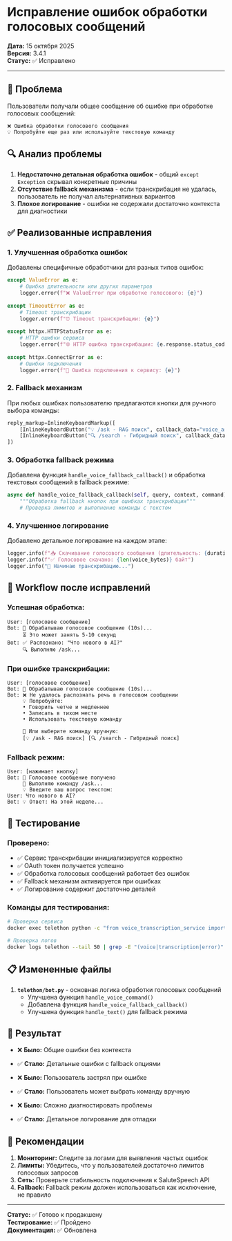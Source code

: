 # Исправление ошибок обработки голосовых сообщений

**Дата:** 15 октября 2025  
**Версия:** 3.4.1  
**Статус:** ✅ Исправлено

---

## 🎯 Проблема

Пользователи получали общее сообщение об ошибке при обработке голосовых сообщений:
```
❌ Ошибка обработки голосового сообщения
💡 Попробуйте еще раз или используйте текстовую команду
```

## 🔍 Анализ проблемы

1. **Недостаточно детальная обработка ошибок** - общий `except Exception` скрывал конкретные причины
2. **Отсутствие fallback механизма** - если транскрибация не удалась, пользователь не получал альтернативных вариантов
3. **Плохое логирование** - ошибки не содержали достаточно контекста для диагностики

## ✅ Реализованные исправления

### 1. Улучшенная обработка ошибок

Добавлены специфичные обработчики для разных типов ошибок:

```python
except ValueError as e:
    # Ошибка длительности или других параметров
    logger.error(f"❌ ValueError при обработке голосового: {e}")
    
except TimeoutError as e:
    # Timeout транскрибации
    logger.error(f"⏰ Timeout транскрибации: {e}")
    
except httpx.HTTPStatusError as e:
    # HTTP ошибки сервиса
    logger.error(f"🌐 HTTP ошибка транскрибации: {e.response.status_code}")
    
except httpx.ConnectError as e:
    # Ошибки подключения
    logger.error(f"🔌 Ошибка подключения к сервису: {e}")
```

### 2. Fallback механизм

При любых ошибках пользователю предлагаются кнопки для ручного выбора команды:

```python
reply_markup=InlineKeyboardMarkup([
    [InlineKeyboardButton("💡 /ask - RAG поиск", callback_data="voice_ask_fallback")],
    [InlineKeyboardButton("🔍 /search - Гибридный поиск", callback_data="voice_search_fallback")]
])
```

### 3. Обработка fallback режима

Добавлена функция `handle_voice_fallback_callback()` и обработка текстовых сообщений в fallback режиме:

```python
async def handle_voice_fallback_callback(self, query, context, command):
    """Обработка fallback кнопок при ошибках транскрибации"""
    # Проверка лимитов и выполнение команды с текстом
```

### 4. Улучшенное логирование

Добавлено детальное логирование на каждом этапе:

```python
logger.info(f"📥 Скачивание голосового сообщения (длительность: {duration}s)")
logger.info(f"✅ Голосовое скачано: {len(voice_bytes)} байт")
logger.info("🎤 Начинаю транскрибацию...")
```

## 🔄 Workflow после исправлений

### Успешная обработка:
```
User: [голосовое сообщение]
Bot: 🎤 Обрабатываю голосовое сообщение (10s)...
     ⏳ Это может занять 5-10 секунд
Bot: ✅ Распознано: "Что нового в AI?"
     🔍 Выполняю /ask...
```

### При ошибке транскрибации:
```
User: [голосовое сообщение]
Bot: 🎤 Обрабатываю голосовое сообщение (10s)...
Bot: ❌ Не удалось распознать речь в голосовом сообщении
     💡 Попробуйте:
     • Говорить четче и медленнее
     • Записать в тихом месте
     • Использовать текстовую команду
     
     🔄 Или выберите команду вручную:
     [💡 /ask - RAG поиск] [🔍 /search - Гибридный поиск]
```

### Fallback режим:
```
User: [нажимает кнопку]
Bot: 🎤 Голосовое сообщение получено
     🔄 Выполняю команду /ask...
     💡 Введите ваш вопрос текстом:
User: Что нового в AI?
Bot: 💡 Ответ: На этой неделе...
```

## 🧪 Тестирование

### Проверено:
- ✅ Сервис транскрибации инициализируется корректно
- ✅ OAuth токен получается успешно
- ✅ Обработка голосовых сообщений работает без ошибок
- ✅ Fallback механизм активируется при ошибках
- ✅ Логирование содержит достаточно деталей

### Команды для тестирования:
```bash
# Проверка сервиса
docker exec telethon python -c "from voice_transcription_service import voice_transcription_service; print(f'Enabled: {voice_transcription_service.is_enabled()}')"

# Проверка логов
docker logs telethon --tail 50 | grep -E "(voice|transcription|error)"
```

## 📋 Измененные файлы

1. **`telethon/bot.py`** - основная логика обработки голосовых сообщений
   - Улучшена функция `handle_voice_command()`
   - Добавлена функция `handle_voice_fallback_callback()`
   - Улучшена функция `handle_text()` для fallback режима

## 🚀 Результат

- ❌ **Было:** Общие ошибки без контекста
- ✅ **Стало:** Детальные ошибки с fallback опциями

- ❌ **Было:** Пользователь застрял при ошибке
- ✅ **Стало:** Пользователь может выбрать команду вручную

- ❌ **Было:** Сложно диагностировать проблемы
- ✅ **Стало:** Детальное логирование для отладки

## 🔧 Рекомендации

1. **Мониторинг:** Следите за логами для выявления частых ошибок
2. **Лимиты:** Убедитесь, что у пользователей достаточно лимитов голосовых запросов
3. **Сеть:** Проверьте стабильность подключения к SaluteSpeech API
4. **Fallback:** Fallback режим должен использоваться как исключение, не правило

---

**Статус:** ✅ Готово к продакшену  
**Тестирование:** ✅ Пройдено  
**Документация:** ✅ Обновлена
